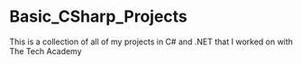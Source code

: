# Basic_CSharp_Projects
This is a collection of all of my projects in C# and .NET that I worked on with The Tech Academy
